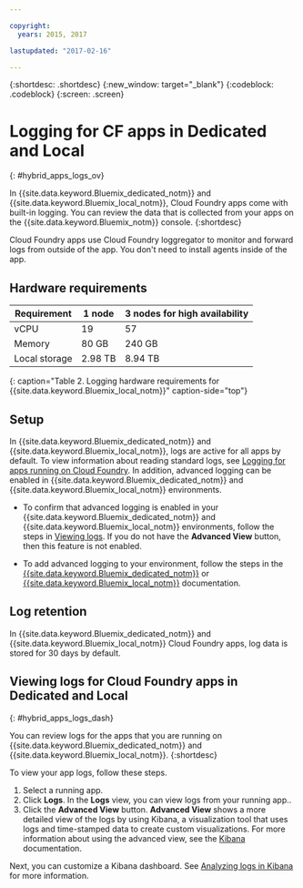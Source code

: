 ```yaml
---

copyright:
  years: 2015, 2017

lastupdated: "2017-02-16"

---
```



{:shortdesc: .shortdesc}
{:new_window: target="_blank"}
{:codeblock: .codeblock}
{:screen: .screen}

# Logging for CF apps in Dedicated and Local
{: #hybrid_apps_logs_ov}

In {{site.data.keyword.Bluemix_dedicated_notm}} and {{site.data.keyword.Bluemix_local_notm}}, Cloud Foundry apps come with built-in logging. You can review the data that is collected from your apps on the {{site.data.keyword.Bluemix_notm}} console.
{:shortdesc}

Cloud Foundry apps use Cloud Foundry loggregator to monitor and forward logs from outside of the app. You don't need to install agents inside of the app.

## Hardware requirements


| **Requirement** |    **1 node**     | **3 nodes for high availability** |
|-----------------|-------------------|-------------------|
| vCPU | 19 | 57 |
| Memory | 80 GB | 240 GB |
| Local storage | 2.98 TB | 8.94 TB |
{: caption="Table 2. Logging hardware requirements for {{site.data.keyword.Bluemix_local_notm}}" caption-side="top"}

## Setup

In {{site.data.keyword.Bluemix_dedicated_notm}} and {{site.data.keyword.Bluemix_local_notm}}, logs are active for all apps by default. To view information about reading standard logs, see [Logging for apps running on Cloud Foundry](../logging_cf_apps.html#logging_bluemix_cf_apps). In addition, advanced logging can be enabled in {{site.data.keyword.Bluemix_dedicated_notm}} and {{site.data.keyword.Bluemix_local_notm}} environments.

* To confirm that advanced logging is enabled in your {{site.data.keyword.Bluemix_dedicated_notm}} and {{site.data.keyword.Bluemix_local_notm}} environments, follow the steps in [Viewing logs](#hybrid_apps_logs_dash). If you do not have the **Advanced View** button, then this feature is not enabled.

* To add advanced logging to your environment, follow the steps in the [{{site.data.keyword.Bluemix_dedicated_notm}}](/docs/dedicated/index.html#dedicated) or [{{site.data.keyword.Bluemix_local_notm}}](/docs/local/index.html#local) documentation.

## Log retention

In {{site.data.keyword.Bluemix_dedicated_notm}} and {{site.data.keyword.Bluemix_local_notm}} Cloud Foundry apps, log data is stored for 30 days by default.

## Viewing logs for Cloud Foundry apps in Dedicated and Local
{: #hybrid_apps_logs_dash}

You can review logs for the apps that you are running on {{site.data.keyword.Bluemix_dedicated_notm}} and {{site.data.keyword.Bluemix_local_notm}}.
{:shortdesc}

To view your app logs, follow these steps.
1. Select a running app.
2. Click **Logs**. In the **Logs** view, you can view logs from your running app..
4. Click the **Advanced View** button. **Advanced View** shows a more detailed view of the logs by using Kibana, a visualization tool that uses logs and time-stamped data to create custom visualizations. For more information about using the advanced view, see the [Kibana](https://www.elastic.co/guide/en/kibana/current/index.html) documentation.

Next, you can customize a Kibana dashboard. See [Analyzing logs in Kibana](../logging_view_kibana3.html#analyzing_logs_Kibana3) for more information.
